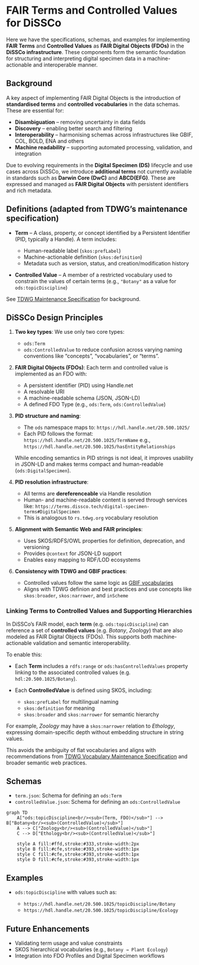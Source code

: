 
# FAIR Terms and Controlled Values for DiSSCo

Here we have the specifications, schemas, and examples for implementing **FAIR Terms** and **Controlled Values** as **FAIR Digital Objects (FDOs)** in the **DiSSCo infrastructure**. These components form the semantic foundation for structuring and interpreting digital specimen data in a machine-actionable and interoperable manner.

##  Background

A key aspect of implementing FAIR Digital Objects is the introduction of **standardised terms** and **controlled vocabularies** in the data schemas. These are essential for:

*  **Disambiguation** – removing uncertainty in data fields
*  **Discovery** – enabling better search and filtering
*  **Interoperability** – harmonising schemas across infrastructures like GBIF, COL, BOLD, ENA and others
*  **Machine readability** – supporting automated processing, validation, and integration

Due to evolving requirements in the **Digital Specimen (DS)** lifecycle and use cases across DiSSCo, we introduce **additional terms** not currently available in standards such as **Darwin Core (DwC)** and **ABCD(EFG)**. These are expressed and managed as **FAIR Digital Objects** with persistent identifiers and rich metadata.

## Definitions (adapted from TDWG’s maintenance specification)

* **Term** – A class, property, or concept identified by a Persistent Identifier (PID, typically a Handle). A term includes:

  * Human-readable label (`skos:prefLabel`)
  * Machine-actionable definition (`skos:definition`)
  * Metadata such as version, status, and creation/modification history
    
* **Controlled Value** – A member of a restricted vocabulary used to constrain the values of certain terms (e.g., `"Botany"` as a value for `ods:topicDiscipline`)

See [TDWG Maintenance Specification](https://github.com/tdwg/vocab/blob/master/vms/maintenance-specification.md) for background.

## DiSSCo Design Principles

1. **Two key types**:
   We use only two core types:

   * `ods:Term`
   * `ods:ControlledValue`
     to reduce confusion across varying naming conventions like “concepts”, “vocabularies”, or “terms”.

2. **FAIR Digital Objects (FDOs)**:
   Each term and controlled value is implemented as an FDO with:

   * A persistent identifier (PID) using Handle.net
   * A resolvable URI
   * A machine-readable schema (JSON, JSON-LD)
   * A defined FDO Type (e.g., `ods:Term`, `ods:ControlledValue`)

3. **PID structure and naming**:

   * The `ods` namespace maps to:
     `https://hdl.handle.net/20.500.1025/`
   * Each PID follows the format:
     `https://hdl.handle.net/20.500.1025/TermName`
     e.g., `https://hdl.handle.net/20.500.1025/hasEntityRelationships`

   While encoding semantics in PID strings is not ideal, it improves usability in JSON-LD and makes terms compact and human-readable (`ods:DigitalSpecimen`).

4. **PID resolution infrastructure**:

   * All terms are **dereferenceable** via Handle resolution
   * Human- and machine-readable content is served through services like:
     `https://terms.dissco.tech/digital-specimen-terms#DigitalSpecimen`
   * This is analogous to `rs.tdwg.org` vocabulary resolution

5. **Alignment with Semantic Web and FAIR principles**:

   * Uses SKOS/RDFS/OWL properties for definition, deprecation, and versioning
   * Provides `@context` for JSON-LD support
   * Enables easy mapping to RDF/LOD ecosystems

6. **Consistency with TDWG and GBIF practices**:

   * Controlled values follow the same logic as [GBIF vocabularies](https://registry.gbif.org/vocabulary)
   * Aligns with TDWG definion and best practices and use concepts like `skos:broader`, `skos:narrower`, and `inScheme`
  

### Linking Terms to Controlled Values and Supporting Hierarchies

In DiSSCo’s FAIR model, each **term** (e.g. `ods:topicDiscipline`) can reference a set of **controlled values** (e.g. *Botany*, *Zoology*) that are also modeled as FAIR Digital Objects (FDOs). This supports both machine-actionable validation and semantic interoperability.

To enable this:

* Each **Term** includes a `rdfs:range` or `ods:hasControlledValues` property linking to the associated controlled values (e.g. `hdl:20.500.1025/Botany`).
* Each **ControlledValue** is defined using SKOS, including:

  * `skos:prefLabel` for multilingual naming
  * `skos:definition` for meaning
  * `skos:broader` and `skos:narrower` for semantic hierarchy

For example, *Zoology* may have a `skos:narrower` relation to *Ethology*, expressing domain-specific depth without embedding structure in string values.

This avoids the ambiguity of flat vocabularies and aligns with recommendations from [TDWG Vocabulary Maintenance Specification](https://github.com/tdwg/vocab) and broader semantic web practices.


## Schemas

* `term.json`: Schema for defining an `ods:Term`
* `controlledValue.json`: Schema for defining an `ods:ControlledValue`

```mermaid 
graph TD
    A["ods:topicDiscipline<br/><sub>(Term, FDO)</sub>"] --> B["Botany<br/><sub>(ControlledValue)</sub>"]
    A --> C["Zoology<br/><sub>(ControlledValue)</sub>"]
    C --> D["Ethology<br/><sub>(ControlledValue)</sub>"]
    
    style A fill:#ffd,stroke:#333,stroke-width:2px
    style B fill:#cfe,stroke:#393,stroke-width:1px
    style C fill:#cfe,stroke:#393,stroke-width:1px
    style D fill:#cfe,stroke:#393,stroke-width:1px
```

##  Examples

* `ods:topicDiscipline`
  with values such as:

  * `https://hdl.handle.net/20.500.1025/topicDiscipline/Botany`
  * `https://hdl.handle.net/20.500.1025/topicDiscipline/Ecology`

## Future Enhancements

* Validating term usage and value constraints
* SKOS hierarchical vocabularies (e.g., `Botany → Plant Ecology`)
* Integration into FDO Profiles and Digital Specimen workflows
